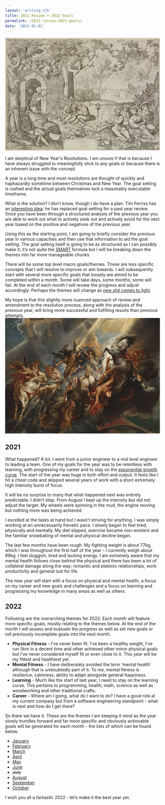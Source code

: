 ```yaml
---
layout: 'writing.njk'
title: 2021 Review + 2022 Goals
permalink: /2021-review-2022-goals/
date: '2022-01-01'
---
```


![The Aviary of Death by Giovani Paolo Cimerlini](/assets/images/aviaryofdeath.webp 'The Aviary of Death by Giovani Paolo Cimerlini')

I am skeptical of New Year's Resolutions. I am unsure if that is because I have always struggled to meaningfully stick to any goals or because there is an inherent issue with the concept.

A year is a long time and most resolutions are thought of quickly and haphazardly sometime between Christmas and New Year. The goal setting is rushed and the actual goals themselves lack a reasonably executable timeframe.

What is the solution? I don’t know, though I do have a plan. Tim Ferriss has an [interesting idea](https://tim.blog/2021/12/27/past-year-review/): he has replaced goal setting for a past year review. Once you have been through a structured analysis of the previous year you are able to work out what to actively seek out and actively avoid for the next year based on the positive and negatives of the previous year.

Using this as the starting point, I am going to briefly consider the previous year in various capacities and then use that information to aid the goal setting. The goal setting itself is going to be as structured as I can possibly make it; it’s not quite the [SMART](https://en.wikipedia.org/wiki/SMART_criteria) formula but I will be breaking down the themes into far more manageable chunks.

There will be some top level macro goals/themes. These are less specific concepts that I will resolve to improve or aim towards. I will subsequently start with several more specific goals that loosely are aimed to be completed within a month. Some will take days, some months, some will fail. At the end of each month I will review the progress and adjust accordingly. Perhaps the themes will change as [new shit comes to light](https://www.youtube.com/watch?v=gbIv7W7rhx4).

My hope is that this slightly more nuanced approach of review and amendment to the resolution process, along with the analysis of the previous year, will bring more successful and fulfilling results than previous attempts.
![The Fall of Phaeton by Peter Paul Rubens](/assets/images/fallofphaeton.webp 'The Fall of Phaeton by Peter Paul Rubens')

## 2021

What happened? A lot. I went from a junior engineer to a mid level engineer to leading a team. One of my goals for the year was to be relentless with learning, with progressing my career and to stay on the [exponential growth curve](https://blog.samaltman.com/how-to-be-successful). The start of the year was huge in both effort and output. It feels like I hit a cheat code and skipped several years of work with a short extremely high intensity burst of focus.

It will be no surprise to many that what happened next was entirely predictable: I didn’t stop. From August I kept up the intensity but did not adjust the target. My wheels were spinning in the mud, the engine revving but nothing more was being achieved.

I excelled at the tasks at hand but I wasn’t striving for anything. I was simply working at an unnecessarily frenetic pace. I slowly began to feel tired; physically and mentally. My diet slipped, exercise became non-existent and the familiar snowballing of mental and physical decline began.

The last few months have been rough. My fighting weight is about 77kg, which I was throughout the first half of the year - I currently weigh about 89kg. I feel sluggish, tired and lacking energy. I am extremely aware that my mental health follows close behind the physical and there has been a lot of collateral damage along the way: romantic and platonic relationships, work productivity and general lust for life.

The new year will start with a focus on physical and mental health, a focus on my career and new goals and challenges and a focus on learning and progressing my knowledge in many areas as well as others.

## 2022

Following are the overarching themes for 2022. Each month will feature more specific goals, mostly relating to the themes below. At the end of the month I will assess and evaluate the progress as well as set new goals or roll previously incomplete goals into the next month.

- <strong class='green-background'>Physical Fitness</strong> - I’ve never been fit. I’ve been a healthy weight, I’ve run 5km in a decent time and other achieved other minor physical goals but I’ve never considered myself fit or even close to it. This year will be my fittest and healthiest yet.
- <strong class='green-background'>Mental Fitness</strong> - I have deliberately avoided the term ‘mental health’ although that is undoubtedly part of it. To me, mental fitness is resilience, calmness, ability to adapt alongside general happiness.
- <strong class='green-background'>Learning</strong> - Much like the start of last year, I need to stay on the learning curve. This pertains to programming, health, math, science as well as woodworking and other traditional crafts.
- <strong class='green-background'>Career</strong> - Where am I going, what do I want to do? I have a good role at my current company but from a software engineering standpoint - what is next and how do I get there?

So there we have it. These are the themes I am keeping it mind as the year slowly trundles forward and far more specific and obviously actionable goals will be generated for each month - the lists of which can be found below.

- [January](/2022/january)
- [February](/2022/february)
- [March](/2022/march)
- [April](/2022/april)
- [May](/2022/may)
- [June](/2022/june)
- ~~July~~
- [August](/2022/august)
- [September](/2022/september)
- [October](/2022/october)

I wish you all a fantastic 2022 - let’s make it the best year yet.
